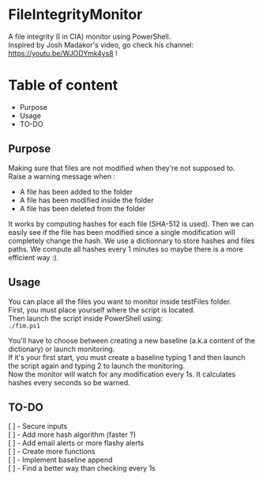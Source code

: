 # FileIntegrityMonitor

A file integrity (I in CIA) monitor using PowerShell. <br> Inspired by Josh Madakor's video, go check his channel: https://youtu.be/WJODYmk4ys8 !

# Table of content
- Purpose
- Usage
- TO-DO

## Purpose
Making sure that files are not modified when they're not supposed to. <br>
Raise a warning message when :
- A file has been added to the folder
- A file has been modified inside the folder
- A file has been deleted from the folder

It works by computing hashes for each file (SHA-512 is used). Then we can easily see if the file has been modified since a single modification will completely change the hash. We use a dictionnary to store hashes and files paths. We compute all hashes every 1 minutes so maybe there is a more efficient way :).

## Usage
You can place all the files you want to monitor inside testFiles folder. <br>
First, you must place yourself where the script is located. <br>
Then launch the script inside PowerShell using: <br>
<code>./fim.ps1</code>

You'll have to choose between creating a new baseline (a.k.a content of the dictionary) or launch monitoring. <br>
If it's your first start, you must create a baseline typing 1 and then launch the script again and typing 2 to launch the monitoring. <br>
Now the monitor will watch for any modification every 1s. It calculates hashes every seconds so be warned. <br>

## TO-DO
[ ] - Secure inputs <br>
[ ] - Add more hash algorithm (faster ?) <br>
[ ] - Add email alerts or more flashy alerts <br>
[ ] - Create more functions <br>
[ ] - Implement baseline append <br>
[ ] - Find a better way than checking every 1s <br>
